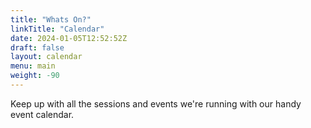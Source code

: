 ```yaml
---
title: "Whats On?"
linkTitle: "Calendar"
date: 2024-01-05T12:52:52Z
draft: false
layout: calendar
menu: main
weight: -90
---
```


Keep up with all the sessions and events we're running with our handy event calendar.
<!--more-->
